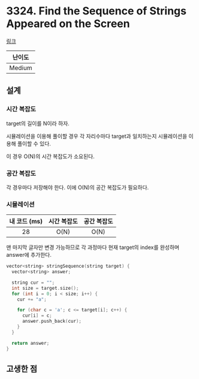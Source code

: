# 3324. Find the Sequence of Strings Appeared on the Screen

[링크](https://leetcode.com/problems/find-the-sequence-of-strings-appeared-on-the-screen/description/)

| 난이도 |
| :----: |
| Medium |

## 설계

### 시간 복잡도

target의 길이를 N이라 하자.

시뮬레이션을 이용해 풀이할 경우 각 자리수마다 target과 일치하는지 시뮬레이션을 이용해 풀이할 수 있다.

이 경우 O(N)의 시간 복잡도가 소요된다.

### 공간 복잡도

각 경우마다 저장해야 한다. 이에 O(N)의 공간 복잡도가 필요하다.

### 시뮬레이션

| 내 코드 (ms) | 시간 복잡도 | 공간 복잡도 |
| :----------: | :---------: | :---------: |
|      28      |    O(N)     |    O(N)     |

맨 마지막 글자만 변경 가능하므로 각 과정마다 현재 target의 index를 완성하며 answer에 추가한다.

```cpp
vector<string> stringSequence(string target) {
  vector<string> answer;

  string cur = "";
  int size = target.size();
  for (int i = 0; i < size; i++) {
    cur += "a";

    for (char c = 'a'; c <= target[i]; c++) {
      cur[i] = c;
      answer.push_back(cur);
    }
  }

  return answer;
}
```

## 고생한 점
